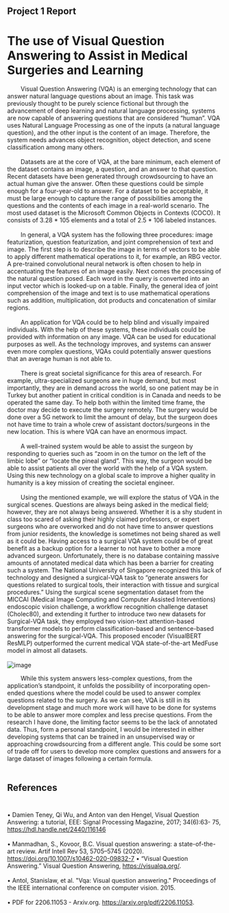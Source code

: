 ## Project 1 Report
# The use of Visual Question Answering to Assist in Medical Surgeries and Learning
&nbsp;&nbsp;&nbsp;&nbsp;&nbsp;&nbsp;&nbsp;&nbsp;Visual Question Answering (VQA) is an emerging technology that can answer natural language questions about an image. This task was previously thought to be purely science fictional but through the advancement of deep learning and natural language processing, systems are now capable of answering questions that are considered “human”. VQA uses Natural Language Processing as one of the inputs (a natural language question), and the other input is the content of an image. Therefore, the system needs advances object recognition, object detection, and scene classification among many others. <br><br>
&nbsp;&nbsp;&nbsp;&nbsp;&nbsp;&nbsp;&nbsp;&nbsp;Datasets are at the core of VQA, at the bare minimum, each element of the dataset contains an image, a question, and an answer to that question. Recent datasets have been generated through crowdsourcing to have an actual human give the answer. Often these questions could be simple enough for a four-year-old to answer. For a dataset to be acceptable, it must be large enough to capture the range of possibilities among the questions and the contents of each image in a real-world scenario. The most used dataset is the Microsoft Common Objects in Contexts (COCO). It consists of 3.28 * 105 elements and a total of 2.5 * 106 labeled instances. <br><br>
&nbsp;&nbsp;&nbsp;&nbsp;&nbsp;&nbsp;&nbsp;&nbsp;In general, a VQA system has the following three procedures: image featurization, question featurization, and joint comprehension of text and image. The first step is to describe the image in terms of vectors to be able to apply different mathematical operations to it, for example, an RBG vector. A pre-trained convolutional neural network is often chosen to help in accentuating the features of an image easily. Next comes the processing of the natural question posed. Each word in the query is converted into an input vector which is looked-up on a table. Finally, the general idea of joint comprehension of the image and text is to use mathematical operations such as addition, multiplication, dot products and concatenation of similar regions. <br><br>
&nbsp;&nbsp;&nbsp;&nbsp;&nbsp;&nbsp;&nbsp;&nbsp;An application for VQA could be to help blind and visually impaired individuals. With the help of these systems, these individuals could be provided with information on any image. VQA can be used for educational purposes as well. As the technology improves, and systems can answer even more complex questions, VQAs could potentially answer questions that an average human is not able to. <br><br>
&nbsp;&nbsp;&nbsp;&nbsp;&nbsp;&nbsp;&nbsp;&nbsp;There is great societal significance for this area of research. For example, ultra-specialized surgeons are in huge demand, but most importantly, they are in demand across the world, so one patient may be in Turkey but another patient in critical condition is in Canada and needs to be operated the same day. To help both within the limited time frame, the doctor may decide to execute the surgery remotely. The surgery would be done over a 5G network to limit the amount of delay, but the surgeon does not have time to train a whole crew of assistant doctors/surgeons in the new location. This is where VQA can have an enormous impact. <br><br>
&nbsp;&nbsp;&nbsp;&nbsp;&nbsp;&nbsp;&nbsp;&nbsp;A well-trained system would be able to assist the surgeon by responding to queries such as “zoom in on the tumor on the left of the limbic lobe” or “locate the pineal gland”. This way, the surgeon would be able to assist patients all over the world with the help of a VQA system. Using this new technology on a global scale to improve a higher quality in humanity is a key mission of creating the societal engineer. <br><br>
&nbsp;&nbsp;&nbsp;&nbsp;&nbsp;&nbsp;&nbsp;&nbsp;Using the mentioned example, we will explore the status of VQA in the surgical scenes. Questions are always being asked in the medical field; however, they are not always being answered. Whether it is a shy student in class too scared of asking their highly claimed professors, or expert surgeons who are overworked and do not have time to answer questions from junior residents, the knowledge is sometimes not being shared as well as it could be. Having access to a surgical VQA system could be of great benefit as a backup option for a learner to not have to bother a more advanced surgeon. Unfortunately, there is no database containing massive amounts of annotated medical data which has been a barrier for creating such a system. The National University of Singapore recognized this lack of technology and designed a surgical-VQA task to “generate answers for questions related to surgical tools, their interaction with tissue and surgical procedures.” Using the surgical scene segmentation dataset from the MICCAI (Medical Image Computing and Computer Assisted Interventions) endoscopic vision challenge, a workflow recognition challenge dataset (Cholec80), and extending it further to introduce two new datasets for Surgical-VQA task, they employed two vision-text attention-based transformer models to perform classification-based and sentence-based answering for the surgical-VQA. This proposed encoder (VisualBERT ResMLP) outperformed the current medical VQA state-of-the-art MedFuse model in almost all datasets. <br><br>
![image](https://user-images.githubusercontent.com/52050560/191089466-c371e62e-e8ab-4f3a-84c6-310b073f9f72.png)

&nbsp;&nbsp;&nbsp;&nbsp;&nbsp;&nbsp;&nbsp;&nbsp;While this system answers less-complex questions, from the application’s standpoint, it unfolds the possibility of incorporating open-ended questions where the model could be used to answer complex questions related to the surgery. As we can see, VQA is still in its development stage and much more work will have to be done for systems to be able to answer more complex and less precise questions. From the research I have done, the limiting factor seems to be the lack of annotated data. Thus, form a personal standpoint, I would be interested in either developing systems that can be trained in an unsupervised way or approaching crowdsourcing from a different angle. This could be some sort of trade off for users to develop more complex questions and answers for a large dataset of images following a certain formula. <br><br>
## References <br><br>
•	Damien Teney, Qi Wu, and Anton van den Hengel, Visual Question Answering: a tutorial, EEE: Signal Processing Magazine, 2017; 34(6):63- 75, https://hdl.handle.net/2440/116146 <br><br>
•	Manmadhan, S., Kovoor, B.C. Visual question answering: a state-of-the-art review. Artif Intell Rev 53, 5705–5745 (2020). https://doi.org/10.1007/s10462-020-09832-7
•	“Visual Question Answering.” Visual Question Answering, https://visualqa.org/. <br><br>
•	Antol, Stanislaw, et al. "Vqa: Visual question answering." Proceedings of the IEEE international conference on computer vision. 2015. <br><br>
•	PDF for 2206.11053 - Arxiv.org. https://arxiv.org/pdf/2206.11053. 



